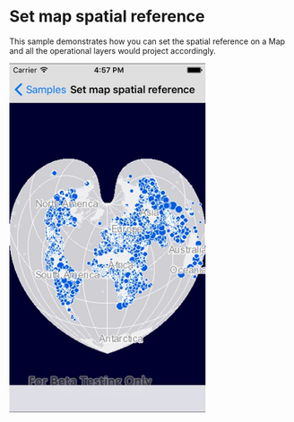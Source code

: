 # Set map spatial reference

This sample demonstrates how you can set the spatial reference on a Map and all the operational layers would project accordingly.

<img src="SetMapSpatialReference.jpg" width="350"/>



